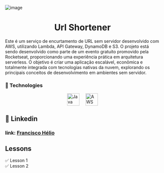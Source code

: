 ![image](https://github.com/user-attachments/assets/95773071-1750-403b-8445-8405e989da0b)

  <h1 align="center">Url Shortener</h1>
  <p>Este é um serviço de encurtamento de URL sem servidor desenvolvido com AWS, utilizando Lambda, API Gateway, DynamoDB e S3. O projeto está sendo desenvolvido como parte de um evento gratuito promovido pela Rocketseat, proporcionando uma experiência prática em arquitetura serverless. O objetivo é criar uma aplicação escalável, econômica e totalmente integrada com tecnologias nativas da nuvem, explorando os principais conceitos de desenvolvimento em ambientes sem servidor.</p>

### 🚀 Technologies
<div style="display: flex; justify-content: center; gap: 20px;">
  <img src="https://cdn.jsdelivr.net/gh/devicons/devicon/icons/java/java-original.svg" alt="Java" title="Java" width="40" height="40"/>
  <img src="https://cdn.jsdelivr.net/gh/devicons/devicon@latest/icons/amazonwebservices/amazonwebservices-original-wordmark.svg" alt="AWS" title="AWS" width="40" height="40" />
</div>

## 💼 Linkedin
### link: [Francisco Hélio](https://www.linkedin.com/in/francisco-helio/)

## Lessons

✅ Lesson 1
<br>✅ Lesson 2
